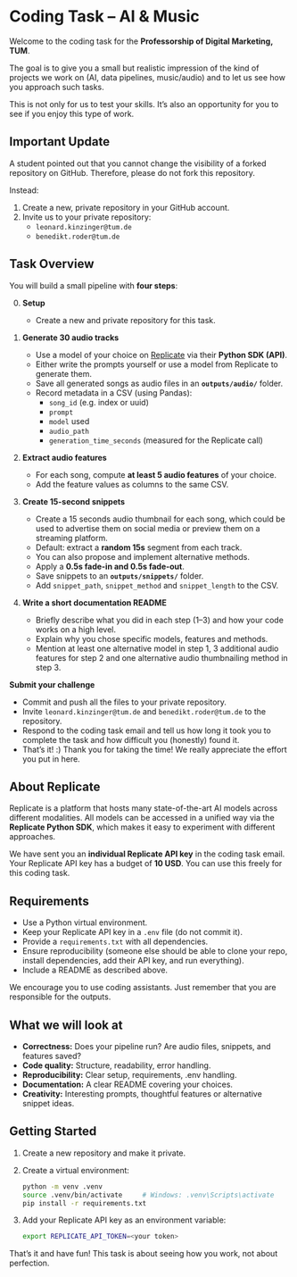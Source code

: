 # Coding Task – AI & Music  

Welcome to the coding task for the **Professorship of Digital Marketing, TUM**.  

The goal is to give you a small but realistic impression of the kind of projects we work on (AI, data pipelines, music/audio) and to let us see how you approach such tasks.  

This is not only for us to test your skills. It’s also an opportunity for you to see if you enjoy this type of work.  

## Important Update

A student pointed out that you cannot change the visibility of a forked repository on GitHub.
Therefore, please do not fork this repository.

Instead:

1. Create a new, private repository in your GitHub account.
2. Invite us to your private repository:
   - `leonard.kinzinger@tum.de`
   - `benedikt.roder@tum.de`

## Task Overview  

You will build a small pipeline with **four steps**:  

0. **Setup**
   - Create a new and private repository for this task.

1. **Generate 30 audio tracks**  
   - Use a model of your choice on [Replicate](https://replicate.com/) via their **Python SDK (API)**.  
   - Either write the prompts yourself or use a model from Replicate to generate them.  
   - Save all generated songs as audio files in an **`outputs/audio/`** folder.  
   - Record metadata in a CSV (using Pandas):  
     - `song_id` (e.g. index or uuid)  
     - `prompt`  
     - `model` used  
     - `audio_path`  
     - `generation_time_seconds` (measured for the Replicate call)  

2. **Extract audio features**  
   - For each song, compute **at least 5 audio features** of your choice.  
   - Add the feature values as columns to the same CSV.  

3. **Create 15-second snippets**  
   - Create a 15 seconds audio thumbnail for each song, which could be used to advertise them on social media or preview them on a streaming platform.
   - Default: extract a **random 15s** segment from each track.  
   - You can also propose and implement alternative methods.  
   - Apply a **0.5s fade-in and 0.5s fade-out**.  
   - Save snippets to an **`outputs/snippets/`** folder.  
   - Add `snippet_path`, `snippet_method` and `snippet_length` to the CSV.

4. **Write a short documentation README**  
   - Briefly describe what you did in each step (1–3) and how your code works on a high level.  
   - Explain why you chose specific models, features and methods.  
   - Mention at least one alternative model in step 1, 3 additional audio features for step 2 and one alternative audio thumbnailing method in step 3.  

**Submit your challenge**
   - Commit and push all the files to your private repository.
   - Invite `leonard.kinzinger@tum.de` and `benedikt.roder@tum.de` to the repository.
   - Respond to the coding task email and tell us how long it took you to complete the task and how difficult you (honestly) found it.
   - That’s it! :) Thank you for taking the time! We really appreciate the effort you put in here.

## About Replicate  

Replicate is a platform that hosts many state-of-the-art AI models across different modalities. All models can be accessed in a unified way via the **Replicate Python SDK**, which makes it easy to experiment with different approaches.  

We have sent you an **individual Replicate API key** in the coding task email. Your Replicate API key has a budget of **10 USD**. You can use this freely for this coding task.  

## Requirements  

- Use a Python virtual environment.  
- Keep your Replicate API key in a `.env` file (do not commit it).  
- Provide a `requirements.txt` with all dependencies.  
- Ensure reproducibility (someone else should be able to clone your repo, install dependencies, add their API key, and run everything).  
- Include a README as described above.  

We encourage you to use coding assistants. Just remember that you are responsible for the outputs.  

## What we will look at  

- **Correctness:** Does your pipeline run? Are audio files, snippets, and features saved?  
- **Code quality:** Structure, readability, error handling.  
- **Reproducibility:** Clear setup, requirements, .env handling.  
- **Documentation:** A clear README covering your choices.  
- **Creativity:** Interesting prompts, thoughtful features or alternative snippet ideas.  

## Getting Started  

1. Create a new repository and make it private.  

2. Create a virtual environment:
   ```bash
   python -m venv .venv
   source .venv/bin/activate     # Windows: .venv\Scripts\activate
   pip install -r requirements.txt
   ```

3. Add your Replicate API key as an environment variable:
   ```bash
   export REPLICATE_API_TOKEN=<your token>
   ```

That’s it and have fun! This task is about seeing how you work, not about perfection.

